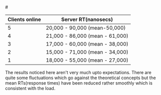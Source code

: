 #<Server response times vs the no of clients requesting service>

Clients online | Server RT(nanosecs)
---------------|------------
5 |  20,000 - 90,000 (mean-50,000)
4 |  21,000 - 86,000 (mean - 61,000)
3 |  17,000 - 60,000 (mean - 38,000)
2 |  15,000 - 71,000 (mean - 34,000)
1 |  18,000 - 55,000 (mean - 27,000)

The results noticed here aren't very much upto expectations. There are quite some fluctuations which go against the theoretical
concepts but the mean RTs(response times) have been reduced rather smoothly which is consistent with the load.
